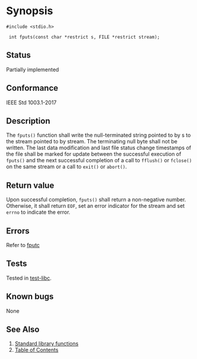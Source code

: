 # Synopsis 
`#include <stdio.h>`</br>

` int fputs(const char *restrict s, FILE *restrict stream);`</br>

## Status
Partially implemented
## Conformance
IEEE Std 1003.1-2017
## Description


The `fputs()` function shall write the null-terminated string pointed to by s to the stream pointed to by
stream. The terminating null byte shall not be written.
The
last data modification and last file status change timestamps of the file shall be marked for update between the successful
execution of `fputs()` and the next successful completion of a call to `fflush()`
or `fclose()` on the same stream or a call to `exit()` or `abort()`. 


## Return value

Upon successful completion, `fputs()` shall return a non-negative number. Otherwise, it shall return `EOF`, set an error indicator for the stream and set `errno` to indicate the error.

## Errors

Refer to [fputc](fputc.part-impl.md)


## Tests

Tested in [test-libc](https://github.com/phoenix-rtos/phoenix-rtos-tests/tree/master/libc).

## Known bugs

None

## See Also 
1. [Standard library functions](../README.md)
2. [Table of Contents](../../../README.md)
